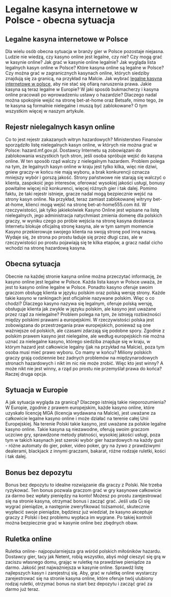 # Legalne kasyna internetowe w Polsce - obecna sytuacja
## Legalne kasyna internetowe w Polsce
Dla wielu osób obecna sytuacja w branży gier w Polsce pozostaje niejasna. Ludzie nie wiedzą, czy kasyno online jest legalne, czy nie? Czy mogą grać w kasynie online? Jak grać w kasynie online legalnie? Jak wygląda lista legalnych kasyn online w Polsce? Które kasyna online są legalne w Polsce? Czy można grać w zagranicznych kasynach online, których siedziby znajdują się za granicą, na przykład na Malcie.  Jak wybrać [legalne kasyna internetowe w polsce](https://dobramine.com/kasyno-online/legalne), aby nie stać się ofiarą naruszenia prawa. Jakie kasyna są teraz legalne w Europie? W jaki sposób bukmacherzy i kasyna online pracowali po wprowadzeniu ustawy o hazardzie? Dlaczego nadal można spokojnie wejść na stronę bet-at-home oraz Betsafe, mimo tego, że te kasyna są formalnie nielegalne i muszą być zablokowane? O tym wszystkim więcej w naszym artykule.

## Rejestr nielegalnych kasyn online
Co to jest rejestr zakazanych witryn hazardowych? Ministerstwo Finansów sporządziło listę nielegalnych kasyn online, w których nie można grać w Polsce: hazard.mf.gov.pl. Dostawcy Internetu są zobowiązani do zablokowania wszystkich tych stron, jeśli osoba spróbuje wejść do kasyna online. W ten sposób rząd walczy z nielegalnym hazardem. Problem polega na tym, że legalnych kasyn online w kraju jest tylko kilka, więc nie dziwi, gniew graczy-w końcu nie mają wyboru, a brak konkurencji oznacza mniejszy wybór i gorszą jakość. Strony państwowe nie starają się walczyć o klienta, zaspokoić jego interesów, oferować wysokiej jakości usługi, bonusy powitalne więcej niż konkurenci, więcej różnych gier i tak dalej.
Pomimo faktu, że taki rejestr istnieje, gracze nadal mogą bezpiecznie wejść na strony kasyn online. Na przykład, teraz zamiast zablokowanej witryny bet-at-home, klienci mogą wejść na stronę bet-at-home555.com itd. W rzeczywistości, jak tylko jakiekolwiek Kasyno Online jest wpisane na listę nielegalnych, jego administracja natychmiast zmienia domenę dla polskich graczy, w wyniku czego po próbie wejścia na stronę kasyna dostawca Internetu blokuje oficjalną stronę kasyna, ale w tym samym momencie Kasyno przekierowuje swojego klienta na swoją stronę pod inną nazwą. Wydaje się, że strona po prostu ładuje się przez długi czas, ale w rzeczywistości po prostu pojawiają się te kilka etapów, a gracz nadal cicho wchodzi na stronę hazardową kasyna.
## Obecna sytuacja 
Obecnie na każdej stronie kasyna online można przeczytać informację, że kasyno online jest legalne w Polsce. Każda lista kasyn w Polsce uważa, że jest to kasyno online legalne w Polsce. Ponadto kasyno oferuje swoim graczom obsługę klienta w języku polskim oraz polską wersję strony. Każde takie kasyno w rankingach jest oficjalnie nazywane polskim. Więc o co chodzi? Dlaczego kasyno nazywa się legalnym, oferuje polską wersję, obsługuje klienta jak zwykle w języku polskim, ale kasyno jest uważane przez rząd za nielegalne? Problem polega na tym, że istnieją rozbieżności między polskimi prawami a europejskimi. W rzeczywistości polska jest zobowiązana do przestrzegania praw europejskich, ponieważ są one ważniejsze od polskich, ale czasami zdarzają się podobne spory. Zgodnie z polskim prawem kasyno jest nielegalne, ale według europejskich nie można uznać za nielegalne kasyno, którego siedziba znajduje się w kraju, w którym hazard jest całkowicie legalny (jak na przykład na Malcie), poza tym osoba musi mieć prawo wyboru. Co mamy w końcu? Miliony polskich graczy grają codziennie bez żadnych problemów na międzynarodowych stronach hazardowych i nikt im nic nie może zrobić. Więc kto jest winny? A może nikt nie jest winny, a rząd po prostu nie przemyślał prawa do końca? Raczej druga opcja.
## Sytuacja w Europie
A jak sytuacja wygląda za granicą? Dlaczego istnieją takie nieporozumienia? W Europie, zgodnie z prawem europejskim, każde kasyno online, które uzyskało licencję MGA (licencja wydawana na Malcie), jest uważane za całkowicie legalne kasyno online i może działać na terenie całej Unii Europejskiej. Na terenie Polski takie kasyno, jest uważane za polskie legalne kasyno online. Takie kasyna są niezawodne, oferują swoim graczom uczciwe gry, sprawdzone metody płatności, wysokiej jakości usługi, poza tym w takich kasynach jest szeroki wybór gier hazardowych na każdy gust - różne automaty do gier, poker, video poker, gry na żywo z prawdziwymi dealerami, blackjack z innymi graczami, bakarat, różne rodzaje ruletki, kości i tak dalej.
## Bonus bez depozytu
Bonus bez depozytu to idealne rozwiązanie dla graczy z Polski. Nie trzeba ryzykować. Ten bonus pozwala graczom grać w gry kasynowe całkowicie za darmo bez wpłaty pieniędzy na konto! Możesz po prostu zarejestrować się na stronie kasyna, otrzymać bonus i zacząć grać. Jeśli uda Ci się wygrać pieniądze, a następnie zweryfikować tożsamość, skutecznie wypłacić swoje pieniądze, będziesz już wiedział, że kasyno akceptuje graczy z Polski i bez problemu wypłaca im wygrane. Po takiej kontroli można bezpiecznie grać w kasynie online bez zbędnych obaw.
## Ruletka online
Ruletka online- najpopularniejsza gra wśród polskich miłośników hazardu. Dostawcy gier, tacy jak Netent, robią wszystko, abyś mógł cieszyć się grą w zaciszu własnego domu, grając w ruletkę na prawdziwe pieniądze za darmo. Jakość jest najważniejsza w kasynie online. Sprawdź listę najlepszych kasyn i zarejestruj się. Aby, grać w ruletkę online wystarczy zarejestrować się na stronie kasyna online, które oferuje twój ulubiony rodzaj ruletki, otrzymać bonus na start bez depozytu i zacząć grać za darmo już teraz.
